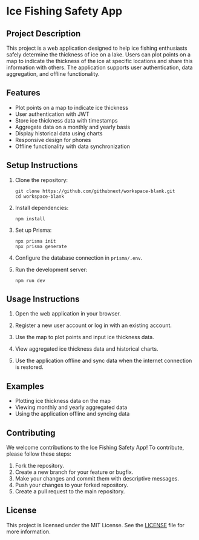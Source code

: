 # Ice Fishing Safety App

## Project Description

This project is a web application designed to help ice fishing enthusiasts safely determine the thickness of ice on a lake. Users can plot points on a map to indicate the thickness of the ice at specific locations and share this information with others. The application supports user authentication, data aggregation, and offline functionality.

## Features

- Plot points on a map to indicate ice thickness
- User authentication with JWT
- Store ice thickness data with timestamps
- Aggregate data on a monthly and yearly basis
- Display historical data using charts
- Responsive design for phones
- Offline functionality with data synchronization

## Setup Instructions

1. Clone the repository:
   ```
   git clone https://github.com/githubnext/workspace-blank.git
   cd workspace-blank
   ```

2. Install dependencies:
   ```
   npm install
   ```

3. Set up Prisma:
   ```
   npx prisma init
   npx prisma generate
   ```

4. Configure the database connection in `prisma/.env`.

5. Run the development server:
   ```
   npm run dev
   ```

## Usage Instructions

1. Open the web application in your browser.

2. Register a new user account or log in with an existing account.

3. Use the map to plot points and input ice thickness data.

4. View aggregated ice thickness data and historical charts.

5. Use the application offline and sync data when the internet connection is restored.

## Examples

- Plotting ice thickness data on the map
- Viewing monthly and yearly aggregated data
- Using the application offline and syncing data

## Contributing

We welcome contributions to the Ice Fishing Safety App! To contribute, please follow these steps:

1. Fork the repository.
2. Create a new branch for your feature or bugfix.
3. Make your changes and commit them with descriptive messages.
4. Push your changes to your forked repository.
5. Create a pull request to the main repository.

## License

This project is licensed under the MIT License. See the [LICENSE](LICENSE) file for more information.
